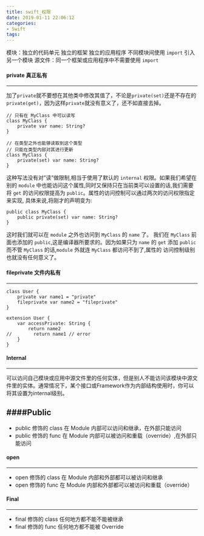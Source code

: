 ```yaml
---
title: swift_权限
date: 2019-01-11 22:06:12
categories:
- Swift
tags:
---
```



模块：独立的代码单元 独立的框架 独立的应用程序 不同模块间使用 `import` 引入另一个模块
源文件：同一个框架或应用程序中不需要使用 `import `

#### private 真正私有
---

加了`private`就不要想在其他类中修改其值了，不论是`private(set)`还是不存在的`private(get)`，因为这样`private`就没有意义了，还不如直接去掉。
```
// 只有在 MyClass 中可以读写
class MyClass {
    private var name: String?
}
```
```
// 在类型之外也能够读取到这个类型
// 只能在类型内部对其进行更新
class MyClass {
    private(set) var name: String?
}
```
这种写法没有对”读”做限制,相当于使用了默认的 `internal` 权限。如果我们希望在别的 `module` 中也能访问这个属性,同时又保持只在当前类可以设置的话,我们需要将 `get` 的访问权限提高为 `public`。属性的访问控制可以通过两次的访问权限指定来实现, 具体来说,将刚才的声明变为: 
```
public class MyClass {
    public private(set) var name: String?
}
```
这时我们就可以在 `module` 之外也访问到 `MyClass` 的 `name` 了。 
我们在 `MyClass` 前面也添加的 `public`,这是编译器所要求的。因为如果只为 `name` 的 `get` 添加 `public` 而不管 `MyClass` 的话,`module` 外就连 `MyClass` 都访问不到了,属性的 访问控制级别也就没有任何意义了。


#### fileprivate 文件内私有
---
```
class User {
    private var name1 = "private"
    fileprivate var name2 = "fileprivate"
}

extension User {
    var accessPrivate: String {
        return name2
//        return name1 // error
    }
}
```

#### Internal
---

可以访问自己模块或应用中源文件里的任何实体，但是别人不能访问该模块中源文件里的实体。通常情况下，某个接口或Framework作为内部结构使用时，你可以将其设置为internal级别。

####Public 
---

* public 修饰的 class 在 Module 内部可以访问和继承，在外部只能访问
* public 修饰的 func 在 Module 内部可以被访问和重载（override）,在外部只能访问

#### open
---

* open 修饰的 class 在 Module 内部和外部都可以被访问和继承
* open 修饰的 func 在 Module 内部和外部都可以被访问和重载（override）

#### Final
---

* final 修饰的 class 任何地方都不能不能被继承
* final 修饰的 func 任何地方都不能被 Override





